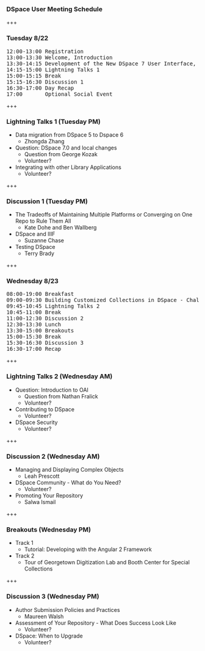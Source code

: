 ### DSpace User Meeting Schedule

+++

### Tuesday 8/22

<pre>
12:00-13:00 Registration
13:00-13:30 Welcome, Introduction
13:30-14:15 Development of the New DSpace 7 User Interface, Tim Donohue
14:15-15:00 Lightning Talks 1
15:00-15:15 Break
15:15-16:30 Discussion 1
16:30-17:00 Day Recap
17:00       Optional Social Event
</pre>

+++

### Lightning Talks 1 (Tuesday PM)

* Data migration from DSpace 5 to Dspace 6
  * Zhongda Zhang
* Question: DSpace 7.0 and local changes 
  * Question from George Kozak 
  * Volunteer?
* Integrating with other Library Applications
  * Volunteer?

+++

### Discussion 1 (Tuesday PM)

* The Tradeoffs of Maintaining Multiple Platforms or Converging on One Repo to Rule Them All
  * Kate Dohe and Ben Wallberg
* DSpace and IIIF 
  * Suzanne Chase
* Testing DSpace
  * Terry Brady 


+++

### Wednesday 8/23

<pre>
08:00-19:00 Breakfast
09:00-09:30 Building Customized Collections in DSpace - Challenges and Impact
09:45-10:45 Lightning Talks 2
10:45-11:00 Break
11:00-12:30 Discussion 2
12:30-13:30 Lunch
13:30-15:00 Breakouts
15:00-15:30 Break
15:30-16:30 Discussion 3
16:30-17:00 Recap
</pre>

+++

### Lightning Talks 2 (Wednesday AM)

* Question: Introduction to OAI 
  * Question from Nathan Fralick
  * Volunteer?
* Contributing to DSpace  
  * Volunteer?
* DSpace Security 
  * Volunteer?

+++

### Discussion 2 (Wednesday AM)

* Managing and Displaying Complex Objects
  * Leah Prescott
* DSpace Community - What do You Need?
  * Volunteer?
* Promoting Your Repository
  * Salwa Ismail

+++

### Breakouts (Wednesday PM)

* Track 1
  * Tutorial: Developing with the Angular 2 Framework
* Track 2
  *  Tour of Georgetown Digitization Lab and Booth Center for Special Collections

+++

### Discussion 3 (Wednesday PM)

* Author Submission Policies and Practices
  * Maureen Walsh
* Assessment of Your Repository - What Does Success Look Like
  * Volunteer?
* DSpace: When to Upgrade
  * Volunteer?
